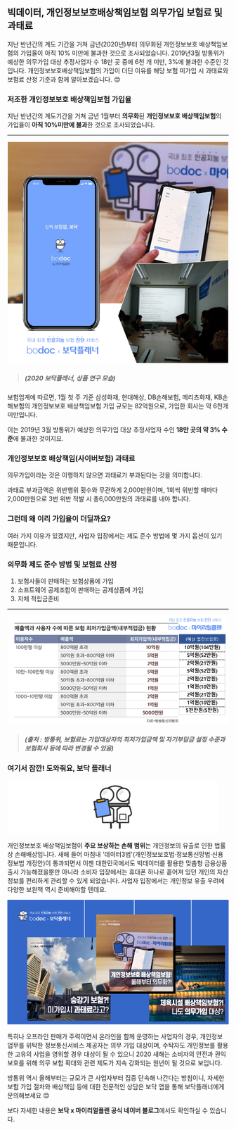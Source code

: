 ## 빅데이터, 개인정보보호배상책임보험 의무가입 보험료 및 과태료

지난 반년간의 계도 기간을 거쳐 금년(2020년)부터 의무화된 개인정보보호 배상책임보험의 가입율이 아직 10% 미만에 불과한 것으로 조사되었습니다. 2019년3월 방통위가 예상한 의무가입 대상 추정사업자 수 18만 곳 중에 6천 개 미만, 3%에 불과한 수준인 것입니다. 개인정보보호배상책임보험의 가입이 더딘 이유를 해당 보험 미가입 시 과태료와 보험료 산정 기준과 함께 알아보겠습니다. 😊

### 저조한 개인정보보호 배상책임보험 가입율

지난 반년간의 계도기간을 거쳐 금년 1월부터 **의무화**된 **개인정보보호 배상책임보험**의 가입율이 **아직 10%미만에 불과**한 것으로 조사되었습니다.

---------------------------------------

![alt img](https://raw.githubusercontent.com/aijinet/doctor-contents/master/contents/202001/200120-5/5_빅데이터_개인정보보호_배상책임보험_의무가입_보험료_및_과태료_01.png)
> ##### (2020 보닥플래너, 상품 연구 모습)

보험업계에 따르면, 1월 첫 주 기준 삼성화재, 현대해상, DB손해보험, 메리츠화재, KB손해보험의 개인정보보호 배상책임보험 가입 규모는 82억원으로, 가입한 회사는 약 6천개 미만입니다.

이는 2019년 3월 방통위가 예상한 의무가입 대상 추정사업자 수인 **18만 곳의 약 3% 수준**에 불과한 것이지요.

### 개인정보보호 배상책임(사이버보험) 과태료

의무가입이라는 것은 이행하지 않으면 과태료가 부과된다는 것을 의미합니다.

과태료 부과금액은 위반행위 횟수와 무관하게 2,000만원이며, 1회씩 위반할 때마다 2,000만원으로 3번 위반 적발 시 총6,000만원의 과태료를 내야 합니다.

### 그런데 왜 이리 가입율이 더딜까요?

여러 가지 이유가 있겠지만, 사업자 입장에서는 제도 준수 방법에 몇 가지 옵션이 있기 때문입니다.

### 의무화 제도 준수 방법 및 보험료 산정
1. 보험사들이 판매하는 보험상품에 가입
2. 소프트웨어 공제조합이 판매하는 공제상품에 가입
3. 자체 적립금준비

---------------------------------------

![alt img](https://raw.githubusercontent.com/aijinet/doctor-contents/master/contents/202001/200120-5/5_빅데이터_개인정보보호_배상책임보험_의무가입_보험료_및_과태료_02.png)
> ##### (출처 : 방통위, 보험료는 가입대상자의 최저가입금액 및 자기부담금 설정 수준과 보험회사 등에 따라 변경될 수 있음)

### 여기서 잠깐! 도와줘요, 보닥 플래너
![alt img](https://raw.githubusercontent.com/aijinet/doctor-contents/master/contents/common/bodoc.png)

개인정보보호 배상책임보험이 **주요 보상하는 손해 범위**는 개인정보의 유출로 인한 법률상 손해배상입니다. 새해 들어 마침내 '데이터3법'(개인정보보호법·정보통신망법·신용정보법 개정안)이 통과되면서 이젠 대한민국에서도 빅데이터를 활용한 맞춤형 금융상품출시 가능해졌을뿐만 아니라 소비자 입장에서는 휴대폰 하나로 흩어져 있던 개인의 자산 정보를 편리하게 관리할 수 있게 되었습니다. 사업자 입장에서는 개인정보 유출 우려에 다양한 보완책 역시 준비해야할 텐데요.

![alt img](https://raw.githubusercontent.com/aijinet/doctor-contents/master/contents/202001/200120-5/5_빅데이터_개인정보보호_배상책임보험_의무가입_보험료_및_과태료_04.png)

특히나 오프라인 판매가 주력이면서 온라인을 함께 운영하는 사업자의 경우, 개인정보 업무를 위탁한 정보통신서비스 제공자는 의무 가입 대상이며, 수탁자도 개인정보를 활용한 고유의 사업을 영위할 경우 대상이 될 수 있으니 2020 새해는 소비자의 안전과 권익 보호를 위해 의무 보험 확대와 관련 제도가 지속 강화되는 원년이 될 것으로 보입니다.

방통위 역시 올해부터는 규모가 큰 사업자부터 집중 단속해 나간다는 방침이니, 자세한 보험 가입 절차와 배상책임 등에 대한 전문적인 상담은 보닥 앱을 통해 보닥플래너에게 문의해보세요 😊

보다 자세한 내용은 **보닥 x 마이리얼플랜 공식 네이버 블로그**에서도 확인하실 수 있습니다.
